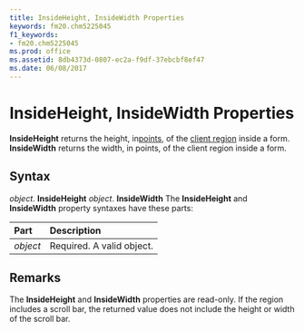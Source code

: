 ```yaml
---
title: InsideHeight, InsideWidth Properties
keywords: fm20.chm5225045
f1_keywords:
- fm20.chm5225045
ms.prod: office
ms.assetid: 8db4373d-0807-ec2a-f9df-37ebcbf8ef47
ms.date: 06/08/2017
---
```



# InsideHeight, InsideWidth Properties



 **InsideHeight** returns the height, in[points](../../Glossary/vbe-glossary.md), of the [client region](../../../language/Glossary/glossary-vba.md) inside a form. **InsideWidth** returns the width, in points, of the client region inside a form.

## Syntax

_object_. **InsideHeight**
 _object_. **InsideWidth**
The  **InsideHeight** and **InsideWidth** property syntaxes have these parts:


|**Part**|**Description**|
|:-----|:-----|
| _object_|Required. A valid object.|

## Remarks

The  **InsideHeight** and **InsideWidth** properties are read-only. If the region includes a scroll bar, the returned value does not include the height or width of the scroll bar.

